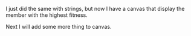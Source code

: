 I just did the same with strings, but now I have a canvas that display the member with the highest fitness.

Next I will add some more thing to canvas.
